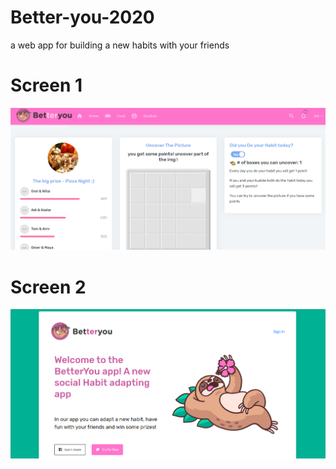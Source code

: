 # Better-you-2020

a web app for building a new habits with your friends


# Screen 1
![GitHub Logo](/3.png)

# Screen 2

![GitHub Logo](/4.png)
